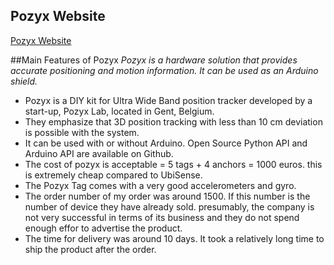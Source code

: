 ## Pozyx Website

[Pozyx Website](https://www.pozyx.io)

##Main Features of Pozyx
*Pozyx is a hardware solution that provides accurate positioning and motion information. It can be used as an Arduino shield.*


- Pozyx is a DIY kit for Ultra Wide Band position tracker developed by a start-up, Pozyx Lab, located in Gent, Belgium. 
- They emphasize that 3D position tracking with less than 10 cm deviation is possible with the system.
- It can be used with or without Arduino. Open Source Python API and Arduino API are available on Github.
- The cost of pozyx is acceptable = 5 tags + 4 anchors = 1000 euros. this is extremely cheap compared to UbiSense.
- The Pozyx Tag comes with a very good accelerometers and gyro.
- The order number of my order was around 1500. If this number is the number of device they have already sold. presumably, the company is not very successful in terms of its business and they do not spend enough effor to advertise the product. 
- The time for delivery was around 10 days. It took a relatively long time to ship the product after the order. 
